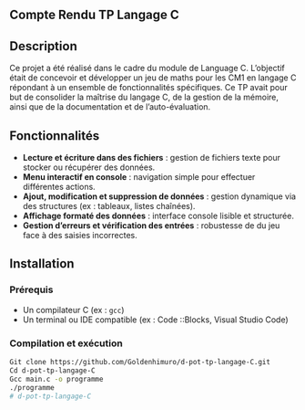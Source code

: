 ## Compte Rendu TP Langage C


## Description

Ce projet a été réalisé dans le cadre du module de Language C. L’objectif était de concevoir et développer un jeu de maths pour les CM1 en langage C répondant à un ensemble de fonctionnalités spécifiques. Ce TP avait pour but de consolider la maîtrise du langage C, de la gestion de la mémoire, ainsi que de la documentation et de l’auto-évaluation.


## Fonctionnalités

- **Lecture et écriture dans des fichiers** : gestion de fichiers texte pour stocker ou récupérer des données.
- **Menu interactif en console** : navigation simple pour effectuer différentes actions.
- **Ajout, modification et suppression de données** : gestion dynamique via des structures (ex : tableaux, listes chaînées).
- **Affichage formaté des données** : interface console lisible et structurée.
- **Gestion d’erreurs et vérification des entrées** : robustesse de du jeu face à des saisies incorrectes.


## Installation

### Prérequis

- Un compilateur C (ex : `gcc`)
- Un terminal ou IDE compatible (ex : Code ::Blocks, Visual Studio Code)

### Compilation et exécution

```bash
Git clone https://github.com/Goldenhimuro/d-pot-tp-langage-C.git
Cd d-pot-tp-langage-C
Gcc main.c -o programme
./programme
# d-pot-tp-langage-C

